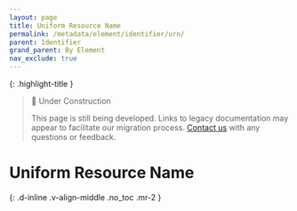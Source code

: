 ```yaml
---
layout: page
title: Uniform Resource Name
permalink: /metadata/element/identifier/urn/
parent: Identifier
grand_parent: By Element
nav_exclude: true
---
```


{: .highlight-title }
> 🚧 Under Construction
>
> This page is still being developed. Links to legacy documentation may appear to facilitate our migration process. [Contact us](/metadata-documentation/contact/) with any questions or feedback.

# Uniform Resource Name
{: .d-inline .v-align-middle .no_toc .mr-2 }